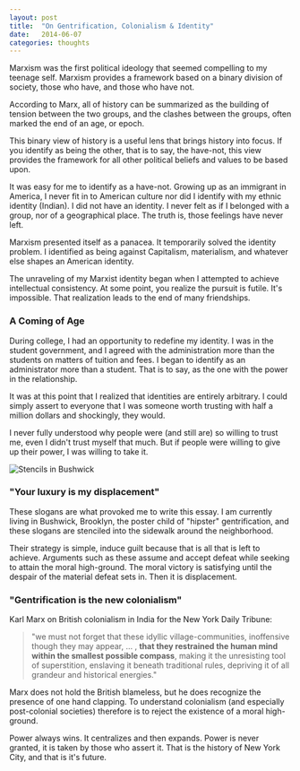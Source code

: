 ```yaml
---
layout: post
title:  "On Gentrification, Colonialism & Identity"
date:   2014-06-07
categories: thoughts
---
```


Marxism was the first political ideology that seemed compelling to my teenage self. Marxism provides a framework based on a binary division of society, those who have, and those who have not.

According to Marx, all of history can be summarized as the building of tension between the two groups, and the clashes between the groups, often marked the end of an age, or epoch.

This binary view of history is a useful lens that brings history into focus. If you identify as being the other, that is to say, the have-not, this view provides the framework for all other political beliefs and values to be based upon.

It was easy for me to identify as a have-not. Growing up as an immigrant in America, I never fit in to American culture nor did I identify with my ethnic identity (Indian). I did not have an identity. I never felt as if I belonged with a group, nor of a geographical place. The truth is, those feelings have never left.

Marxism presented itself as a panacea. It temporarily solved the identity problem. I identified as being against Capitalism, materialism, and whatever else shapes an American identity.

The unraveling of my Marxist identity began when I attempted to achieve intellectual consistency. At some point, you realize the  pursuit is futile. It's impossible. That realization leads to the end of many friendships.

### A Coming of Age

During college, I had an opportunity to redefine my identity. I was in the student government, and I agreed with the administration more than the students on matters of tuition and fees. I began to identify as an administrator more than a student. That is to say, as the one with the power in the relationship.

It was at this point that I realized that identities are entirely arbitrary. I could simply assert to everyone that I was someone worth trusting with half a million dollars and shockingly, they would.

I never fully understood why people were (and still are) so willing to trust me, even I didn't trust myself that much. But if people were willing to give up their power, I was willing to take it.

![Stencils in Bushwick](http://blog.moiz.org/images/essays/stencils.jpg)

### "Your luxury is my displacement"

These slogans are what provoked me to write this essay. I am currently living in Bushwick, Brooklyn, the poster child of "hipster" gentrification, and these slogans are stenciled into the sidewalk around the neighborhood.

Their strategy is simple, induce guilt because that is all that is left to achieve. Arguments such as these assume and accept defeat while seeking to attain the moral high-ground. The moral victory is satisfying until the despair of the material defeat sets in. Then it is displacement.

### "Gentrification is the new colonialism"

Karl Marx on British colonialism in India for the New York Daily Tribune:

> "we must not forget that these idyllic village-communities, inoffensive though they may appear, … , **that they restrained the human mind within the smallest possible compass**, making it the unresisting tool of superstition, enslaving it beneath traditional rules, depriving it of all grandeur and historical energies."

Marx does not hold the British blameless, but he does recognize the presence of one hand clapping. To understand colonialism (and especially post-colonial societies) therefore is to reject the existence of a moral high-ground.

Power always wins. It centralizes and then expands. Power is never granted, it is taken by those who assert it. That is the history of New York City, and that is it's future.